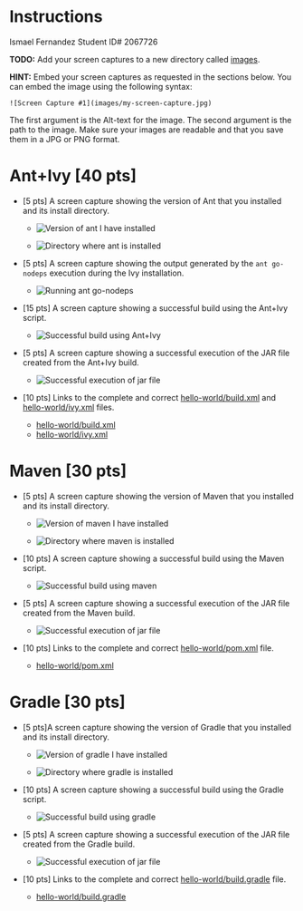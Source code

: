 # Instructions
Ismael Fernandez Student ID# 2067726

**TODO:** Add your screen captures to a new directory called [images](images).

**HINT:** Embed your screen captures as requested in the sections below. You can embed the image using the following syntax:

```
![Screen Capture #1](images/my-screen-capture.jpg)
```

The first argument is the Alt-text for the image. The second argument is the path to the image. Make sure your images are readable and that you save them in a JPG or PNG format.

# Ant+Ivy [40 pts]
- [5 pts] A screen capture showing the version of Ant that you installed and its install directory.
  - ![Version of ant I have installed](images/ant-version-installed.png)

  - ![Directory where ant is installed](images/ant-install-directory.png)

- [5 pts] A screen capture showing the output generated by the `ant go-nodeps` execution during the Ivy installation.
  - ![Running ant go-nodeps](images/running-ant-go-nodeps.png)

- [15 pts] A screen capture showing a successful build using the Ant+Ivy script.
  - ![Successful build using Ant+Ivy](images/ant-ivy-successful-build.png)

- [5 pts] A screen capture showing a successful execution of the JAR file created from the Ant+Ivy build.
  - ![Successful execution of jar file](images/execution-of-JAR-file.png)

- [10 pts] Links to the complete and correct [hello-world/build.xml](hello-world/build.xml) and [hello-world/ivy.xml](hello-world/ivy.xml) files.
  - [hello-world/build.xml](hello-world/build.xml)
  - [hello-world/ivy.xml](hello-world/ivy.xml)

# Maven [30 pts]
- [5 pts] A screen capture showing the version of Maven that you installed and its install directory.
  - ![Version of maven I have installed](images/maven-version-installed.png)

  - ![Directory where maven is installed](images/maven-install-directory.png)

- [10 pts] A screen capture showing a successful build using the Maven script.
  - ![Successful build using maven](images/maven-successful-build.png)

- [5 pts] A screen capture showing a successful execution of the JAR file created from the Maven build.
  - ![Successful execution of jar file](images/maven-execution-of-jar.png)

- [10 pts] Links to the complete and correct [hello-world/pom.xml](hello-world/pom.xml) file.
  - [hello-world/pom.xml](hello-world/pom.xml)

# Gradle [30 pts]
- [5 pts]A screen capture showing the version of Gradle that you installed and its install directory.
  - ![Version of gradle I have installed](images/grade-version-installed.png)
  
  - ![Directory where gradle is installed](images/gradle-location.png)

- [10 pts] A screen capture showing a successful build using the Gradle script.
  - ![Successful build using gradle](images/gradle-build.png)

- [5 pts] A screen capture showing a successful execution of the JAR file created from the Gradle build.
  - ![Successful execution of jar file](images/gradle-execution-of-jar.png)

- [10 pts] Links to the complete and correct [hello-world/build.gradle](hello-world/build.gradle) file.
  - [hello-world/build.gradle](hello-world/build.gradle)